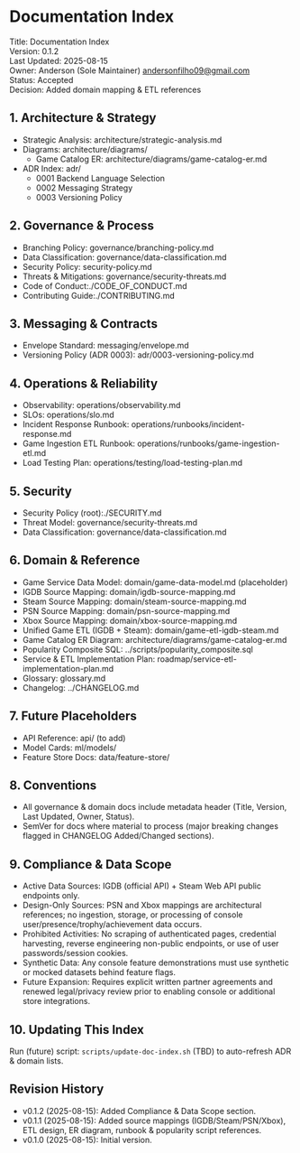 # Documentation Index

Title: Documentation Index <br>
Version: 0.1.2 <br>
Last Updated: 2025-08-15 <br>
Owner: Anderson (Sole Maintainer) <andersonfilho09@gmail.com> <br>
Status: Accepted <br>
Decision: Added domain mapping & ETL references <br>

## 1. Architecture & Strategy
- Strategic Analysis: architecture/strategic-analysis.md
- Diagrams: architecture/diagrams/
  - Game Catalog ER: architecture/diagrams/game-catalog-er.md
- ADR Index: adr/
  - 0001 Backend Language Selection
  - 0002 Messaging Strategy
  - 0003 Versioning Policy

## 2. Governance & Process
- Branching Policy: governance/branching-policy.md
- Data Classification: governance/data-classification.md
- Security Policy: security-policy.md
- Threats & Mitigations: governance/security-threats.md
- Code of Conduct:./CODE_OF_CONDUCT.md
- Contributing Guide:./CONTRIBUTING.md

## 3. Messaging & Contracts
- Envelope Standard: messaging/envelope.md
- Versioning Policy (ADR 0003): adr/0003-versioning-policy.md

## 4. Operations & Reliability
- Observability: operations/observability.md
- SLOs: operations/slo.md
- Incident Response Runbook: operations/runbooks/incident-response.md
- Game Ingestion ETL Runbook: operations/runbooks/game-ingestion-etl.md
- Load Testing Plan: operations/testing/load-testing-plan.md

## 5. Security
- Security Policy (root):./SECURITY.md
- Threat Model: governance/security-threats.md
- Data Classification: governance/data-classification.md

## 6. Domain & Reference
- Game Service Data Model: domain/game-data-model.md (placeholder)
- IGDB Source Mapping: domain/igdb-source-mapping.md
- Steam Source Mapping: domain/steam-source-mapping.md
- PSN Source Mapping: domain/psn-source-mapping.md
- Xbox Source Mapping: domain/xbox-source-mapping.md
- Unified Game ETL (IGDB + Steam): domain/game-etl-igdb-steam.md
- Game Catalog ER Diagram: architecture/diagrams/game-catalog-er.md
- Popularity Composite SQL: ../scripts/popularity_composite.sql
- Service & ETL Implementation Plan: roadmap/service-etl-implementation-plan.md
- Glossary: glossary.md
- Changelog: ../CHANGELOG.md

## 7. Future Placeholders
- API Reference: api/ (to add)
- Model Cards: ml/models/
- Feature Store Docs: data/feature-store/

## 8. Conventions
- All governance & domain docs include metadata header (Title, Version, Last Updated, Owner, Status).
- SemVer for docs where material to process (major breaking changes flagged in CHANGELOG Added/Changed sections).

## 9. Compliance & Data Scope
- Active Data Sources: IGDB (official API) + Steam Web API public endpoints only.
- Design-Only Sources: PSN and Xbox mappings are architectural references; no ingestion, storage, or processing of console user/presence/trophy/achievement data occurs.
- Prohibited Activities: No scraping of authenticated pages, credential harvesting, reverse engineering non-public endpoints, or use of user passwords/session cookies.
- Synthetic Data: Any console feature demonstrations must use synthetic or mocked datasets behind feature flags.
- Future Expansion: Requires explicit written partner agreements and renewed legal/privacy review prior to enabling console or additional store integrations.

## 10. Updating This Index
Run (future) script: `scripts/update-doc-index.sh` (TBD) to auto-refresh ADR & domain lists.

## Revision History
- v0.1.2 (2025-08-15): Added Compliance & Data Scope section.
- v0.1.1 (2025-08-15): Added source mappings (IGDB/Steam/PSN/Xbox), ETL design, ER diagram, runbook & popularity script references.
- v0.1.0 (2025-08-15): Initial version.